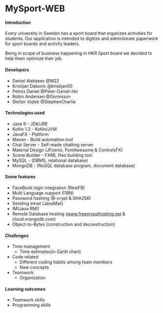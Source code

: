 # MySport-WEB

#### Introduction
Every university in Sweden has a sport board that organizes activities for students. Our application is intended to digitize and administrate paperwork for sport boards and activity leaders. 

Being in scope of business happening in HKR Sport board we decided to help them optimize their job.

#### Developers
- Deniel Alekseev @M22
- Kristijan Dakovic @kristijan00
- Petros Daniel @Peter-Daniel-hkr
- Robin Andersen @Gormsson
- Stefan Vojtek @StephenCharlie


#### Technologies used
- Java 9 - JDK/JRE
- Kotlin 1.2 - Kotlin/JVM
- JavaFX - Platform
- Maven - Build automation tool
- Chat Server - Self-made chatting server
- Material Design (JFoenix, FontAwesome & ControlsFX)
- Scene Builder - FXML files building tool
- MySQL - (DBMS, relational database)
- MongoDB - (NoSQL database program, document database)

#### Some features
- FaceBook login integration (RestFB)
- Multi Language support (I18N)
- Password hashing (B-crypt & SHA256)
- Sending email (JavaMail)
- IM(Java RMI)
- Remote Database hosting (www.freemysqlhosting.net & cloud.mongodb.com)
- Object-to-Bytes (construction and deconstruction)

#### Challenges
- Time management
    - Time estimates(in Gantt chart)
- Code related
    - Different coding habits among team members
    - New concepts
- Teamwork
    - Organization
    
#### Learning outcomes    
- Teamwork skills
- Programming skills
